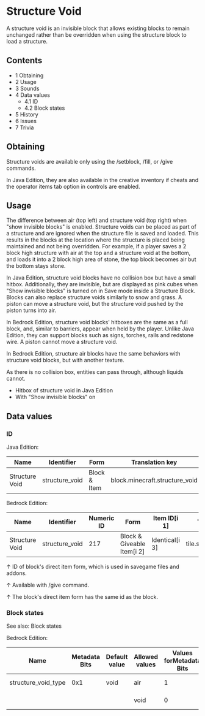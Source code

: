 # Structure Void
A structure void is an invisible block that allows existing blocks to remain unchanged rather than be overridden when using the structure block to load a structure.

## Contents
- 1 Obtaining
- 2 Usage
- 3 Sounds
- 4 Data values
	- 4.1 ID
	- 4.2 Block states
- 5 History
- 6 Issues
- 7 Trivia

## Obtaining
Structure voids are available only using the /setblock, /fill, or /give commands.

In Java Edition, they are also available in the creative inventory if cheats and the operator items tab option in controls are enabled.

## Usage
The difference between air (top left) and structure void (top right) when "show invisible blocks" is enabled.
Structure voids can be placed as part of a structure and are ignored when the structure file is saved and loaded. This results in the blocks at the location where the structure is placed being maintained and not being overridden. For example, if a player saves a 2 block high structure with air at the top and a structure void at the bottom, and loads it into a 2 block high area of stone, the top block becomes air but the bottom stays stone.

In Java Edition, structure void blocks have no collision box but have a small hitbox. Additionally, they are invisible, but are displayed as pink cubes when "Show invisible blocks" is turned on in Save mode inside a Structure Block. Blocks can also replace structure voids similarly to snow and grass. A piston can move a structure void, but the structure void pushed by the piston turns into air.

In Bedrock Edition, structure void blocks' hitboxes are the same as a full block, and, similar to barriers, appear when held by the player. Unlike Java Edition, they can support blocks such as signs, torches, rails and redstone wire. A piston cannot move a structure void.

In Bedrock Edition, structure air blocks have the same behaviors with structure void blocks, but with another texture.

As there is no collision box, entities can pass through, although liquids cannot.

- Hitbox of structure void in Java Edition
- With "Show invisible blocks" on


## Data values
### ID
Java Edition:

| Name           | Identifier     | Form         | Translation key                |
|----------------|----------------|--------------|--------------------------------|
| Structure Void | structure_void | Block & Item | block.minecraft.structure_void |

Bedrock Edition:

| Name           | Identifier     | Numeric ID | Form                       | Item ID[i 1]   | Translation key          |
|----------------|----------------|------------|----------------------------|----------------|--------------------------|
| Structure Void | structure_void | 217        | Block & Giveable Item[i 2] | Identical[i 3] | tile.structure_void.name |


↑ ID of block's direct item form, which is used in savegame files and addons.

↑ Available with /give command.

↑ The block's direct item form has the same id as the block.


### Block states
See also: Block states

Bedrock Edition:

| Name                | Metadata Bits | Default value | Allowed values | Values forMetadata Bits | Description    |
|---------------------|---------------|---------------|----------------|-------------------------|----------------|
| structure_void_type | 0x1           | void          | air            | 1                       | Structure Air  |
|                     |               |               | void           | 0                       | Structure Void |


